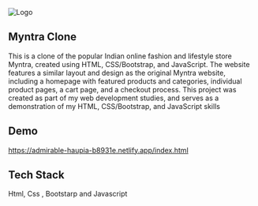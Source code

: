 
![Logo](https://1000logos.net/wp-content/uploads/2022/08/Myntra-Logo.png)


## Myntra Clone

This is a clone of the popular Indian online fashion and lifestyle store Myntra, created using HTML, CSS/Bootstrap, and JavaScript. The website features a similar layout and design as the original Myntra website, including a homepage with featured products and categories, individual product pages, a cart page, and a checkout process. This project was created as part of my web development studies, and serves as a demonstration of my HTML, CSS/Bootstrap, and JavaScript skills
## Demo


https://admirable-haupia-b8931e.netlify.app/index.html
## Tech Stack

Html, Css , Bootstarp and Javascript


